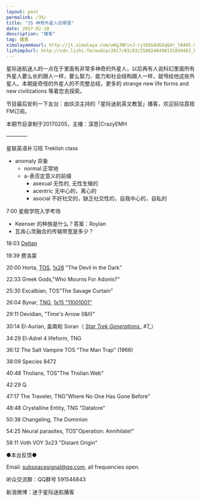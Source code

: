 ```yaml
---
layout: post
permalink: /35/
title: "35 神奇外星人在哪里"
date: 2017-02-18
description: "播客"
tag: 播客 
ximalayam4aurl: http://jt.ximalaya.com/wKgJNFinJ-ry1QSGAdGXqQ4r_l8465.m4a?channel=rss&album_id=3135361&track_id=30747720&uid=6418191&jt=http://audio.xmcdn.com/group23/M08/95/1C/wKgJNFinJ-ry1QSGAdGXqQ4r_l8465.m4a
lizhimp3url: http://cdn.lizhi.fm/audio/2017/03/03/2588246498131859462_hd.mp3
---   
```


星际迷航迷人的一点在于里面有非常多神奇的外星人，以后再有人说科幻里面所有外星人要么长的跟人一样，要么智力、能力和社会结构跟人一样，就甩给他这些外星人。本期是奇怪的外星人的不完整总结，更多的 strange new life forms and new civilizations 等着您去探索。

节目最后安利一下友台：由玖涼主持的「星际迷航英文教室」播客，欢迎前往荔枝FM订阅。

本期节目录制于20170205，主播：深思\|CrazyEMH

————

星联英语补习班 Treklish class

* anomaly 异象
	* normal:正常地
	* a-表否定意义的前缀
		* asexual 无性的, 无性生殖的
		* acentric 无中心的，离心的
		* asocial 不好社交的，缺乏社交性的，自我中心的，自私的

7:00 星舰学院入学考场

* Keenser 的种族是什么？答案：Roylan
* 瓦肯心灵融合的传输带宽是多少？

18:03 [Deltan](http://memory-alpha.wikia.com/wiki/Deltan)

19:39 费洛蒙

20:00 Horta,  [TOS](http://memory-alpha.wikia.com/wiki/TOS),  [1x26](http://memory-alpha.wikia.com/wiki/TOS_Season_1) &quot;The Devil in the Dark&quot;

22:33 Greek Gods,&quot;Who Mourns For Adonis?&quot;

25:30 Excalbian, TOS&quot;The Savage Curtain&quot;

26:04 Bynar,  [TNG](http://memory-alpha.wikia.com/wiki/TNG), [1x15 &quot;11001001&quot;](http://memory-alpha.wikia.com/wiki/TNG_Season_1)

29:11 Devidian, &quot;Time&#39;s Arrow (I&amp;II)&quot;

30:14 El-Aurian, 盖南和 Soran（ [_Star Trek Generations_](http://memory-alpha.wikia.com/wiki/Star_Trek_Generations)_ #7_）

34:29 El-Adrel 4 lifeform, TNG

36:12 The Salt Vampire TOS &quot;The Man Trap&quot; (1966)

38:09 Species 8472

40:48 Tholians, TOS&quot;The Tholian Web&quot;

42:29 Q.

47:17 The Traveler, TNG&quot;Where No One Has Gone Before&quot;

48:48 Crystalline Entity, TNG &quot;Datalore&quot;

50:38 Changeling, The Dominion

54:25 Neural parasites, TOS&quot;Operation: Annihilate!&quot;

58:11 Voth VOY 3x23 &quot;Distant Origin&quot;

●本台反馈●

Email: [subspacesignal@qq.com](mailto:subspacesignal@qq.com), all frequencies open.

听众交流群：QQ群号 591546843

新浪微博：迷于星际迷航播客